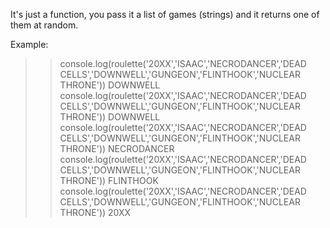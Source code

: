 It's just a function, you pass it a list of games (strings) and it returns one of them at random.

Example:

>> console.log(roulette('20XX','ISAAC','NECRODANCER','DEAD CELLS','DOWNWELL','GUNGEON','FLINTHOOK','NUCLEAR THRONE'))
DOWNWELL
>> console.log(roulette('20XX','ISAAC','NECRODANCER','DEAD CELLS','DOWNWELL','GUNGEON','FLINTHOOK','NUCLEAR THRONE'))
DOWNWELL
>> console.log(roulette('20XX','ISAAC','NECRODANCER','DEAD CELLS','DOWNWELL','GUNGEON','FLINTHOOK','NUCLEAR THRONE'))
NECRODANCER
>> console.log(roulette('20XX','ISAAC','NECRODANCER','DEAD CELLS','DOWNWELL','GUNGEON','FLINTHOOK','NUCLEAR THRONE'))
FLINTHOOK
>> console.log(roulette('20XX','ISAAC','NECRODANCER','DEAD CELLS','DOWNWELL','GUNGEON','FLINTHOOK','NUCLEAR THRONE'))
20XX